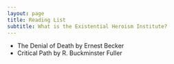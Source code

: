 ```yaml
---
layout: page
title: Reading List
subtitle: What is the Existential Heroism Institute?
---
```


- The Denial of Death by Ernest Becker
- Critical Path by R. Buckminster Fuller

